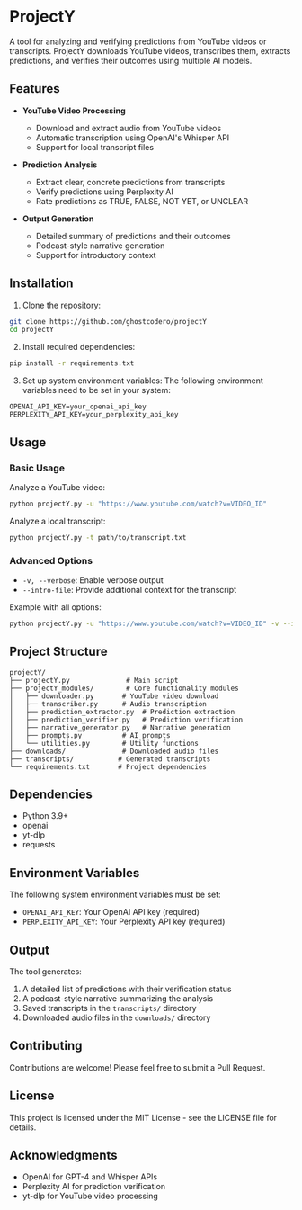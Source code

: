# ProjectY

A tool for analyzing and verifying predictions from YouTube videos or transcripts. ProjectY downloads YouTube videos, transcribes them, extracts predictions, and verifies their outcomes using multiple AI models.

## Features

- **YouTube Video Processing**
  - Download and extract audio from YouTube videos
  - Automatic transcription using OpenAI's Whisper API
  - Support for local transcript files

- **Prediction Analysis**
  - Extract clear, concrete predictions from transcripts
  - Verify predictions using Perplexity AI
  - Rate predictions as TRUE, FALSE, NOT YET, or UNCLEAR

- **Output Generation**
  - Detailed summary of predictions and their outcomes
  - Podcast-style narrative generation
  - Support for introductory context

## Installation

1. Clone the repository:
```bash
git clone https://github.com/ghostcodero/projectY
cd projectY
```

2. Install required dependencies:
```bash
pip install -r requirements.txt
```

3. Set up system environment variables:
The following environment variables need to be set in your system:
```
OPENAI_API_KEY=your_openai_api_key
PERPLEXITY_API_KEY=your_perplexity_api_key
```

## Usage

### Basic Usage

Analyze a YouTube video:
```bash
python projectY.py -u "https://www.youtube.com/watch?v=VIDEO_ID"
```

Analyze a local transcript:
```bash
python projectY.py -t path/to/transcript.txt
```

### Advanced Options

- `-v, --verbose`: Enable verbose output
- `--intro-file`: Provide additional context for the transcript

Example with all options:
```bash
python projectY.py -u "https://www.youtube.com/watch?v=VIDEO_ID" -v --intro-file context.txt
```

## Project Structure

```
projectY/
├── projectY.py              # Main script
├── projectY_modules/        # Core functionality modules
│   ├── downloader.py       # YouTube video download
│   ├── transcriber.py      # Audio transcription
│   ├── prediction_extractor.py  # Prediction extraction
│   ├── prediction_verifier.py   # Prediction verification
│   ├── narrative_generator.py   # Narrative generation
│   ├── prompts.py          # AI prompts
│   └── utilities.py        # Utility functions
├── downloads/              # Downloaded audio files
├── transcripts/           # Generated transcripts
└── requirements.txt       # Project dependencies
```

## Dependencies

- Python 3.9+
- openai
- yt-dlp
- requests

## Environment Variables

The following system environment variables must be set:
- `OPENAI_API_KEY`: Your OpenAI API key (required)
- `PERPLEXITY_API_KEY`: Your Perplexity API key (required)

## Output

The tool generates:
1. A detailed list of predictions with their verification status
2. A podcast-style narrative summarizing the analysis
3. Saved transcripts in the `transcripts/` directory
4. Downloaded audio files in the `downloads/` directory

## Contributing

Contributions are welcome! Please feel free to submit a Pull Request.

## License

This project is licensed under the MIT License - see the LICENSE file for details.

## Acknowledgments

- OpenAI for GPT-4 and Whisper APIs
- Perplexity AI for prediction verification
- yt-dlp for YouTube video processing
